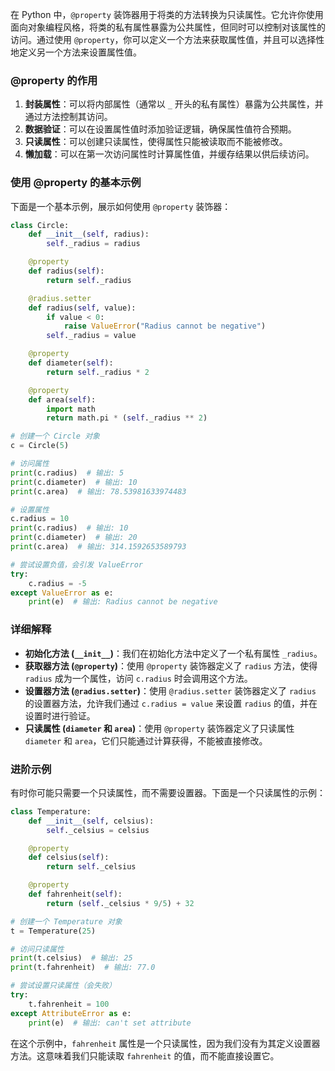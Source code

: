 在 Python 中，`@property` 装饰器用于将类的方法转换为只读属性。它允许你使用面向对象编程风格，将类的私有属性暴露为公共属性，但同时可以控制对该属性的访问。通过使用 `@property`，你可以定义一个方法来获取属性值，并且可以选择性地定义另一个方法来设置属性值。

### @property 的作用
1. **封装属性**：可以将内部属性（通常以 `_` 开头的私有属性）暴露为公共属性，并通过方法控制其访问。
2. **数据验证**：可以在设置属性值时添加验证逻辑，确保属性值符合预期。
3. **只读属性**：可以创建只读属性，使得属性只能被读取而不能被修改。
4. **懒加载**：可以在第一次访问属性时计算属性值，并缓存结果以供后续访问。

### 使用 @property 的基本示例

下面是一个基本示例，展示如何使用 `@property` 装饰器：

```python
class Circle:
    def __init__(self, radius):
        self._radius = radius

    @property
    def radius(self):
        return self._radius

    @radius.setter
    def radius(self, value):
        if value < 0:
            raise ValueError("Radius cannot be negative")
        self._radius = value

    @property
    def diameter(self):
        return self._radius * 2

    @property
    def area(self):
        import math
        return math.pi * (self._radius ** 2)

# 创建一个 Circle 对象
c = Circle(5)

# 访问属性
print(c.radius)  # 输出: 5
print(c.diameter)  # 输出: 10
print(c.area)  # 输出: 78.53981633974483

# 设置属性
c.radius = 10
print(c.radius)  # 输出: 10
print(c.diameter)  # 输出: 20
print(c.area)  # 输出: 314.1592653589793

# 尝试设置负值，会引发 ValueError
try:
    c.radius = -5
except ValueError as e:
    print(e)  # 输出: Radius cannot be negative
```

### 详细解释

- **初始化方法 (`__init__`)**：我们在初始化方法中定义了一个私有属性 `_radius`。
- **获取器方法 (`@property`)**：使用 `@property` 装饰器定义了 `radius` 方法，使得 `radius` 成为一个属性，访问 `c.radius` 时会调用这个方法。
- **设置器方法 (`@radius.setter`)**：使用 `@radius.setter` 装饰器定义了 `radius` 的设置器方法，允许我们通过 `c.radius = value` 来设置 `radius` 的值，并在设置时进行验证。
- **只读属性 (`diameter` 和 `area`)**：使用 `@property` 装饰器定义了只读属性 `diameter` 和 `area`，它们只能通过计算获得，不能被直接修改。

### 进阶示例

有时你可能只需要一个只读属性，而不需要设置器。下面是一个只读属性的示例：

```python
class Temperature:
    def __init__(self, celsius):
        self._celsius = celsius

    @property
    def celsius(self):
        return self._celsius

    @property
    def fahrenheit(self):
        return (self._celsius * 9/5) + 32

# 创建一个 Temperature 对象
t = Temperature(25)

# 访问只读属性
print(t.celsius)  # 输出: 25
print(t.fahrenheit)  # 输出: 77.0

# 尝试设置只读属性（会失败）
try:
    t.fahrenheit = 100
except AttributeError as e:
    print(e)  # 输出: can't set attribute
```

在这个示例中，`fahrenheit` 属性是一个只读属性，因为我们没有为其定义设置器方法。这意味着我们只能读取 `fahrenheit` 的值，而不能直接设置它。